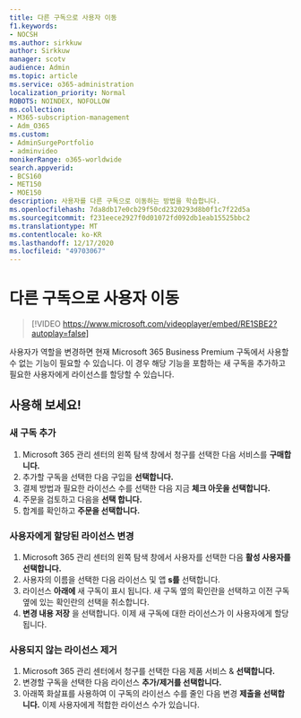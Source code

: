 ```yaml
---
title: 다른 구독으로 사용자 이동
f1.keywords:
- NOCSH
ms.author: sirkkuw
author: Sirkkuw
manager: scotv
audience: Admin
ms.topic: article
ms.service: o365-administration
localization_priority: Normal
ROBOTS: NOINDEX, NOFOLLOW
ms.collection:
- M365-subscription-management
- Adm_O365
ms.custom:
- AdminSurgePortfolio
- adminvideo
monikerRange: o365-worldwide
search.appverid:
- BCS160
- MET150
- MOE150
description: 사용자를 다른 구독으로 이동하는 방법을 학습합니다.
ms.openlocfilehash: 7da8db17e0cb29f50cd2320293d8b0f1c7f22d5a
ms.sourcegitcommit: f231eece2927f0d01072fd092db1eab15525bbc2
ms.translationtype: MT
ms.contentlocale: ko-KR
ms.lasthandoff: 12/17/2020
ms.locfileid: "49703067"
---
```

# <a name="move-users-to-different-subscriptions"></a>다른 구독으로 사용자 이동

> [!VIDEO https://www.microsoft.com/videoplayer/embed/RE1SBE2?autoplay=false]

사용자가 역할을 변경하면 현재 Microsoft 365 Business Premium 구독에서 사용할 수 없는 기능이 필요할 수 있습니다. 이 경우 해당 기능을 포함하는 새 구독을 추가하고 필요한 사용자에게 라이선스를 할당할 수 있습니다.

## <a name="try-it"></a>사용해 보세요!

### <a name="add-a-new-subscription"></a>새 구독 추가

1. Microsoft 365 관리 센터의 왼쪽 탐색 창에서 청구를 선택한 다음 서비스를 **구매합니다.**
1. 추가할 구독을 선택한 다음 구입을 **선택합니다.**
1. 결제 방법과 필요한 라이선스 수를 선택한 다음 지금 **체크 아웃을 선택합니다.**
1. 주문을 검토하고 다음을 **선택 합니다.**
1. 합계를 확인하고 **주문을 선택합니다.**

### <a name="change-the-license-assigned-to-a-user"></a>사용자에게 할당된 라이선스 변경

1. Microsoft 365 관리 센터의 왼쪽 탐색 창에서 사용자를 선택한 다음 **활성 사용자를 선택합니다.**
1. 사용자의 이름을 선택한 다음 라이선스 및 앱 **s를** 선택합니다.
1. 라이선스 **아래에** 새 구독이 표시 됩니다. 새 구독 옆의 확인란을 선택하고 이전 구독 옆에 있는 확인란의 선택을 취소합니다.
1. **변경 내용 저장** 을 선택합니다. 이제 새 구독에 대한 라이선스가 이 사용자에게 할당됩니다.

### <a name="remove-an-unused-license"></a>사용되지 않는 라이선스 제거

1. Microsoft 365 관리 센터에서 청구를 선택한 다음 제품 서비스 & **선택합니다.**
1. 변경할 구독을 선택한 다음 라이선스 **추가/제거를 선택합니다.**
1. 아래쪽 화살표를 사용하여 이 구독의 라이선스 수를 줄인 다음 변경 **제출을 선택합니다.** 이제 사용자에게 적합한 라이선스 수가 있습니다.